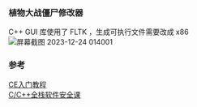 ### 植物大战僵尸修改器
C++ GUI 库使用了 FLTK ，生成可执行文件需要改成 x86  
![屏幕截图 2023-12-24 014001](https://github.com/LYGreen/PVZ_Trainer/assets/88890606/c8c98527-663d-4ea4-af47-e4b0e989441b)

### 参考
[CE入门教程](https://www.bilibili.com/video/BV1Eg4y1X7ey/?spm_id_from=333.1007.top_right_bar_window_custom_collection.content.click&vd_source=4fe70bc90b3c86ea53adef63b7e185c3)  
[C/C++全栈软件安全课](https://www.bilibili.com/video/BV1By4y1r7Cq/?spm_id_from=333.788.top_right_bar_window_custom_collection.content.click&vd_source=4fe70bc90b3c86ea53adef63b7e185c3)  
